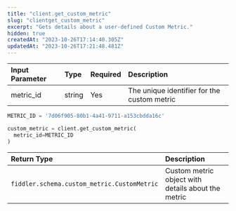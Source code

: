 ```yaml
---
title: "client.get_custom_metric"
slug: "clientget_custom_metric"
excerpt: "Gets details about a user-defined Custom Metric."
hidden: true
createdAt: "2023-10-26T17:14:40.305Z"
updatedAt: "2023-10-26T17:21:48.481Z"
---
```

| Input Parameter | Type   | Required | Description                                 |
| :-------------- | :----- | :------- | :------------------------------------------ |
| metric_id       | string | Yes      | The unique identifier for the custom metric |

```python Usage
METRIC_ID = '7d06f905-80b1-4a41-9711-a153cbdda16c'

custom_metric = client.get_custom_metric(
  metric_id=METRIC_ID
)
```

| Return Type                                 | Description                                        |
| :------------------------------------------ | :------------------------------------------------- |
| `fiddler.schema.custom_metric.CustomMetric` | Custom metric object with details about the metric |